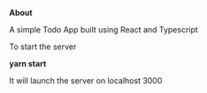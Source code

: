 **About**

A simple Todo App built using React and Typescript

To start the server

**yarn start**

It will launch the server on localhost 3000
